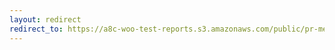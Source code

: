 ```yaml
---
layout: redirect
redirect_to: https://a8c-woo-test-reports.s3.amazonaws.com/public/pr-merge/43650/e2e/index.html
---
```

